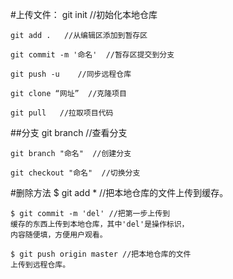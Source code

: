 
#上传文件：
    git init  //初始化本地仓库

    git add .   //从编辑区添加到暂存区

    git commit -m '命名'  //暂存区提交到分支

    git push -u    //同步远程仓库

    git clone “网址”  //克隆项目

    git pull   //拉取项目代码
##分支
    git branch    //查看分支

    git branch "命名"  //创建分支

    git checkout "命名"  //切换分支
#删除方法
    $ git add * //把本地仓库的文件上传到缓存。

    $ git commit -m 'del' //把第一步上传到
    缓存的东西上传到本地仓库，其中'del'是操作标识，
    内容随便填，方便用户观看。

    $ git push origin master //把本地仓库的文件
    上传到远程仓库。
